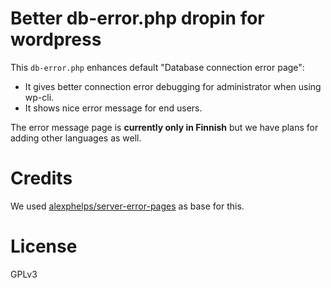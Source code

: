 # Better db-error.php dropin for wordpress
This `db-error.php` enhances default "Database connection error page":

* It gives better connection error debugging for administrator when using wp-cli.
* It shows nice error message for end users.

The error message page is **currently only in Finnish** but we have plans for adding other languages as well.

# Credits
We used [alexphelps/server-error-pages](http://alexphelps.github.io/server-error-pages/) as base for this.

# License
GPLv3
